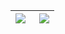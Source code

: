 <table>
<thead>
  <tr>
  <th>
      <img align="left" src="https://github-readme-stats.vercel.app/api?username=TottyAmadeus&hide=contribs&theme=tokyonight&show_icons=true)](https://github.com/anuraghazra/github-readme-stats"
           style="max-width: 100%;"></a></th>
  <th>
      <img align="right" src="https://github-readme-stats.vercel.app/api/top-langs/?username=TottyAmadeus&layout=compact&theme=tokyonight" 
           style="max-width: 100%;"></a></th>
  </tr>
</thead>
</table>
